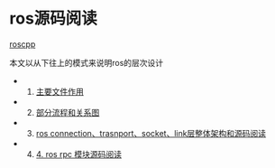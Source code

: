 # ros源码阅读

[roscpp](https://github.com/ros/ros_comm/tree/melodic-devel/clients/roscpp)

本文以从下往上的模式来说明ros的层次设计

- 1. [主要文件作用](https://github.com/echopairs/ros-robot/blob/master/ros-source-code-read/1%20ros%E4%B8%BB%E8%A6%81%E6%96%87%E4%BB%B6%E7%9A%84%E4%BD%9C%E7%94%A8.md)
- 2. [部分流程和关系图](https://github.com/echopairs/ros-robot/blob/master/ros-source-code-read/2%20%E9%83%A8%E5%88%86%E6%B5%81%E7%A8%8B%E5%92%8C%E5%85%B3%E7%B3%BB%E5%9B%BE.md)
- 3. [ros connection、trasnport、socket、link层整体架构和源码阅读](https://github.com/echopairs/ros-robot/blob/master/ros-source-code-read/3%20ros%20connection%20transport%20socket%E5%B1%82%E6%BA%90%E7%A0%81%E9%98%85%E8%AF%BB%E6%80%BB%E7%BB%93.md)
- 4. [4. ros rpc 模块源码阅读](https://github.com/echopairs/ros-robot/blob/master/ros-source-code-read/4.%20ros%20rpc%20%E6%A8%A1%E5%9D%97%E6%BA%90%E7%A0%81%E9%98%85%E8%AF%BB.md)
